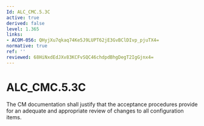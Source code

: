 ```yaml
---
Id: ALC_CMC.5.3C
active: true
derived: false
level: 1.365
links:
- ACOM-056: QHyjXu7qkaq74Ke5J9LUPT62jE3GvBClDIvp_pjuTX4=
normative: true
ref: ''
reviewed: 68HiNxdEdJXv83KCFvSQC46chdpdBhgDegT2IgGjnx4=
---
```


# ALC_CMC.5.3C

The CM documentation shall justify that the acceptance procedures provide for an adequate and appropriate review of changes to all configuration items.